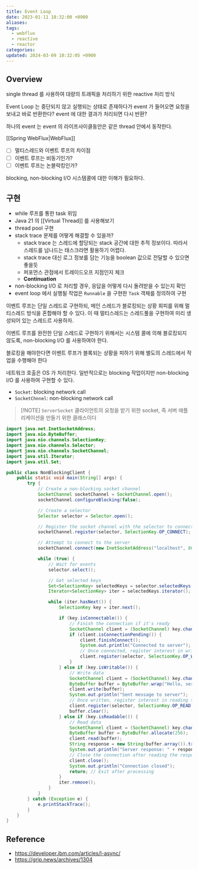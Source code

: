 ```yaml
---
title: Event Loop
date: 2023-01-11 18:32:00 +0900
aliases: 
tags:
  - webflux
  - reactive
  - reactor
categories: 
updated: 2024-03-09 10:32:05 +0900
---
```


## Overview

single thread 를 사용하여 대량의 트래픽을 처리하기 위한 reactive 처리 방식

Event Loop 는 중단되지 않고 실행되는 상태로 존재하다가 event 가 들어오면 요청을 보내고 바로 반환한다? event 에 대한 결과가 처리되면 다시 반환?

하나의 event 는 event 의 라이프사이클동안은 같은 thread 안에서 동작한다.

[[Spring WebFlux|WebFlux]]

- [ ] 멀티스레드와 이벤트 루프의 차이점
- [ ] 이벤트 루프는 비동기인가?
- [ ] 이벤트 루프는 논블락킹인가?

blocking, non-blocking I/O 시스템콜에 대한 이해가 필요하다.

## 구현

- while 루프를 통한 task 위임
- Java 21 의 [[Virtual Thread]] 를 사용해보기
- thread pool 구현
- stack trace 문제를 어떻게 해결할 수 있을까?
    - stack trace 는 스레드에 할당되는 stack 공간에 대한 추적 정보이다. 따라서 스레드를 넘나드는 태스크라면 활용하기 어렵다.
    - stack trace 대신 로그 정보를 담는 기능을 boolean 값으로 전달할 수 있으면 좋을듯
    - 퍼포먼스 관점에서 트레이드오프 지점인지 체크
    - **Continuation**
- non-blocking I/O 로 처리할 경우, 응답을 어떻게 다시 돌려받을 수 있는지 확인
- event loop 에서 실행될 작업은 `Runnable` 을 구현한 `Task` 객체를 정의하여 구현

이벤트 루프는 단일 스레드로 구현하되, 메인 스레드가 블로킹되는 상황 회피를 위해 멀티스레드 방식을 혼합해야 할 수 있다. 이 때 멀티스레드는 스레드풀을 구현하여 미리 생성되어 있는 스레드르 사용하자.

이벤트 루프를 완전한 단일 스레드로 구현하기 위해서는 시스템 콜에 의해 블로킹되지 않도록, non-blocking I/O 를 사용하여야 한다.

블로킹을 해야한다면 이벤트 루프가 블록되는 상황을 피하기 위해 별도의 스레드에서 작업을 수행해야 한다

네트워크 호출은 OS 가 처리한다. 일반적으로는 blocking 작업이지만 non-blocking I/O 를 사용하여 구현할 수 있다.

- `Socket`: blocking network call
- `SocketChnnel`: non-blocking network call

> [!NOTE] `ServerSocket`
> 클라이언트의 요청을 받기 위한 socket, 즉 서버 애플리케이션을 만들기 위한 클래스이다

```java
import java.net.InetSocketAddress;
import java.nio.ByteBuffer;
import java.nio.channels.SelectionKey;
import java.nio.channels.Selector;
import java.nio.channels.SocketChannel;
import java.util.Iterator;
import java.util.Set;

public class NonBlockingClient {
    public static void main(String[] args) {
        try {
            // Create a non-blocking socket channel
            SocketChannel socketChannel = SocketChannel.open();
            socketChannel.configureBlocking(false);

            // Create a selector
            Selector selector = Selector.open();

            // Register the socket channel with the selector to connect
            socketChannel.register(selector, SelectionKey.OP_CONNECT);

            // Attempt to connect to the server
            socketChannel.connect(new InetSocketAddress("localhost", 8080));

            while (true) {
                // Wait for events
                selector.select();

                // Get selected keys
                Set<SelectionKey> selectedKeys = selector.selectedKeys();
                Iterator<SelectionKey> iter = selectedKeys.iterator();

                while (iter.hasNext()) {
                    SelectionKey key = iter.next();

                    if (key.isConnectable()) {
                        // Finish the connection if it's ready
                        SocketChannel client = (SocketChannel) key.channel();
                        if (client.isConnectionPending()) {
                            client.finishConnect();
                            System.out.println("Connected to server");
                            // Once connected, register interest in writing data
                            client.register(selector, SelectionKey.OP_WRITE);
                        }
                    } else if (key.isWritable()) {
                        // Write data
                        SocketChannel client = (SocketChannel) key.channel();
                        ByteBuffer buffer = ByteBuffer.wrap("Hello, server!".getBytes());
                        client.write(buffer);
                        System.out.println("Sent message to server");
                        // Once written, register interest in reading the response
                        client.register(selector, SelectionKey.OP_READ);
                        buffer.clear();
                    } else if (key.isReadable()) {
                        // Read data
                        SocketChannel client = (SocketChannel) key.channel();
                        ByteBuffer buffer = ByteBuffer.allocate(256);
                        client.read(buffer);
                        String response = new String(buffer.array()).trim();
                        System.out.println("Server response: " + response);
                        // Close the connection after reading the response
                        client.close();
                        System.out.println("Connection closed");
                        return; // Exit after processing
                    }
                    iter.remove();
                }
            }
        } catch (Exception e) {
            e.printStackTrace();
        }
    }
}
```

## Reference

- https://developer.ibm.com/articles/l-async/
- https://grip.news/archives/1304
